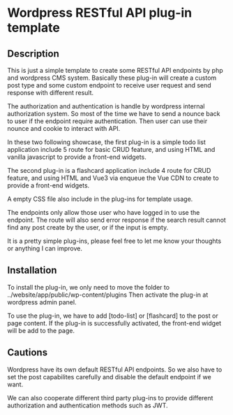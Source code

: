 # Wordpress RESTful API plug-in template

## Description

This is just a simple template to create some RESTful API endpoints by php and wordpress CMS system.
Basically these plug-in will create a custom post type and some custom endpoint to receive user request and send response with different result.

The authorization and authentication is handle by wordpress internal authorization system.
So most of the time we have to send a nounce back to user if the endpoint require authentication.
Then user can use their nounce and cookie to interact with API.

In these two following showcase,
the first plug-in is a simple todo list application include 5 route for basic CRUD feature,
and using HTML and vanilla javascript to provide a front-end widgets.

The second plug-in is a flashcard application include 4 route for CRUD feature, 
and using HTML and Vue3 via enqueue the Vue CDN to create to provide a front-end widgets.

A empty CSS file also include in the plug-ins for template usage.

The endpoints only allow those user who have logged in to use the endpoint.
The route will also send error response if the search result cannot find any post create by the user, or if the input is empty.

It is a pretty simple plug-ins, please feel free to let me know your thoughts or anything I can improve.

## Installation

To install the plug-in, we only need to move the folder to ../website/app/public/wp-content/plugins
Then activate the plug-in at wordpress admin panel.

To use the plug-in, we have to add [todo-list] or [flashcard] to the post or page content.
If the plug-in is successfully activated, the front-end widget will be add to the page.

## Cautions

Wordpress have its own default RESTful API endpoints. So we also have to set the post capabilites carefully and disable the default endpoint if we want.

We can also cooperate different third party plug-ins to provide different authorization and authentication methods such as JWT.
